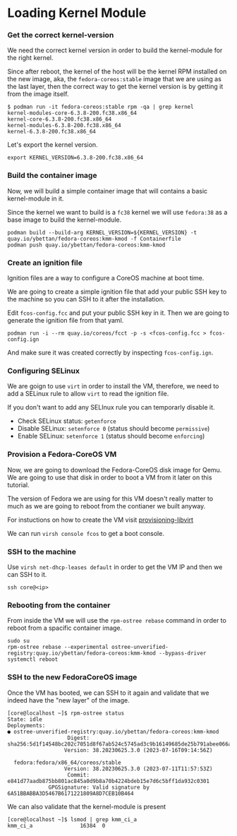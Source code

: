 # Loading Kernel Module

### Get the correct kernel-version

We need the correct kernel version in order to build the kernel-module for the
right kernel.

Since after reboot, the kernel of the host will be the kernel RPM installed on
the new image, aka, the `fedora-coreos:stable` image that we are using as
the last layer, then the correct way to get the kernel version is by getting it
from the image itself.
```
$ podman run -it fedora-coreos:stable rpm -qa | grep kernel
kernel-modules-core-6.3.8-200.fc38.x86_64
kernel-core-6.3.8-200.fc38.x86_64
kernel-modules-6.3.8-200.fc38.x86_64
kernel-6.3.8-200.fc38.x86_64
```

Let's export the kernel version.
```
export KERNEL_VERSION=6.3.8-200.fc38.x86_64
```

### Build the container image

Now, we will build a simple container image that will contains a basic
kernel-module in it.

Since the kernel we want to build is a `fc38` kernel we will use `fedora:38` as
a base image to build the kernel-module.

```
podman build --build-arg KERNEL_VERSION=${KERNEL_VERSION} -t quay.io/ybettan/fedora-coreos:kmm-kmod -f Containerfile
podman push quay.io/ybettan/fedora-coreos:kmm-kmod
```

### Create an ignition file

Ignition files are a way to configure a CoreOS machine at boot time.

We are going to create a simple ignition file that add your public SSH key to
the machine so you can SSH to it after the installation.

Edit `fcos-config.fcc` and put your public SSH key in it. Then we are going to
generate the ignition file from that yaml.

```
podman run -i --rm quay.io/coreos/fcct -p -s <fcos-config.fcc > fcos-config.ign
```

And make sure it was created correctly by inspecting `fcos-config.ign`.

### Configuring SELinux

We are goign to use `virt` in order to install the VM, therefore, we need to
add a SELinux rule to allow `virt` to read the ignition file.

If you don't want to add any SELInux rule you can temporarly disable it.

* Check SELinux status: `getenforce`
* Disable SELinux: `setenforce 0` (status should become `permissive`)
* Enable SELinux: `setenforce 1` (status should become `enforcing`)

### Provision a Fedora-CoreOS VM

Now, we are going to download the Fedora-CoreOS disk image for Qemu. We
are going to use that disk in order to boot a VM from it later on this
tutorial.

The version of Fedora we are using for this VM doesn't really matter to much as we
are going to reboot from the contianer we built anyway.

For instuctions on how to create the VM visit
[provisioning-libvirt](https://docs.fedoraproject.org/en-US/fedora-coreos/provisioning-libvirt/)

We can run `virsh console fcos` to get a boot console.

### SSH to the machine

Use `virsh net-dhcp-leases default` in order to get the VM IP and then we can SSH to it.

```
ssh core@<ip>
```

### Rebooting from the container

From inside the VM we will use the `rpm-ostree rebase` command in order to
reboot from a spacific container image.

```
sudo su
rpm-ostree rebase --experimental ostree-unverified-registry:quay.io/ybettan/fedora-coreos:kmm-kmod --bypass-driver
systemctl reboot
```

### SSH to the new FedoraCoreOS image

Once the VM has booted, we can SSH to it again and validate that we indeed have
the "new layer" of the image.

```
[core@localhost ~]$ rpm-ostree status
State: idle
Deployments:
● ostree-unverified-registry:quay.io/ybettan/fedora-coreos:kmm-kmod
                   Digest: sha256:5d1f14548bc202c7051d8f67ab524c5745ad3c9b16149685de25b791abee066a
                  Version: 38.20230625.3.0 (2023-07-16T09:14:56Z)

  fedora:fedora/x86_64/coreos/stable
                  Version: 38.20230625.3.0 (2023-07-11T11:57:53Z)
                   Commit: e841d77aadb875bb801ac845a0d9b8a70b4224bdeb15e7d6c5bff1da932c0301
             GPGSignature: Valid signature by 6A51BBABBA3D5467B6171221809A8D7CEB10B464
```

We can also validate that the kernel-module is present
```
[core@localhost ~]$ lsmod | grep kmm_ci_a
kmm_ci_a               16384  0
```
